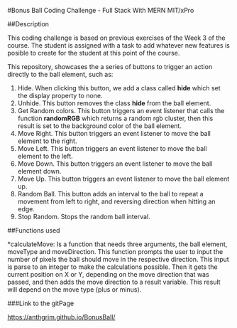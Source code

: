 #Bonus Ball Coding Challenge - Full Stack With MERN MIT/xPro

##Description

This coding challenge is based on previous exercises of the Week 3 of the course.
The student is assigned with a task to add whatever new features is posible to create
for the student at this point of the course. 

This repository, showcases the a series of buttons to trigger an action directly to the ball
element, such as: 

1. Hide. When clicking this button, we add a class called **hide** which set the display property to none.
2. Unhide. This button removes the class **hide** from the ball element.
3. Get Random colors. This button triggers an event listener that calls the function **randomRGB** which returns a random rgb cluster, then this result is set to the background color of the ball element.
4. Move Right. This button triggers an event listener to move the ball element to the right.
5. Move Left. This button triggers an event listener to move the ball element to the left.
6. Move Down. This button triggers an event listener to move the ball element down.
7. Move Up. This button triggers an event listener to move the ball element up.
8. Random Ball. This button adds an interval to the ball to repeat a movement from left to right, and reversing direction when hitting an edge. 
9. Stop Random. Stops the random ball interval.

##Functions used

*calculateMove: Is a function that needs three arguments, the ball element, moveType and moveDirection. This function prompts the user to input the number of pixels the ball should move in the respective direction. This input is parse to an integer to make the calculations possible. Then it gets the current position on X or Y, depending on the move direction that was passed, and then adds the move direction to a result variable. This result will depend on the move type (plus or minus).

###Link to the gitPage

https://anthgrim.github.io/BonusBall/